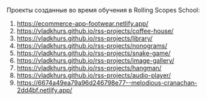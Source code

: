 Проекты созданные во время обучения в Rolling Scopes School:

1) https://ecommerce-app-footwear.netlify.app/
2) https://vladkhurs.github.io/rss-projects/coffee-house/
3) https://vladkhurs.github.io/rss-projects/library/
4) https://vladkhurs.github.io/rss-projects/nonograms/
5) https://vladkhurs.github.io/rss-projects/snake-game/
6) https://vladkhurs.github.io/rss-projects/image-gallery/
7) https://vladkhurs.github.io/rss-projects/hangman/
8) https://vladkhurs.github.io/rss-projects/audio-player/
9) https://6674a49ea79a96d246798e77--melodious-cranachan-2dd4bf.netlify.app/

